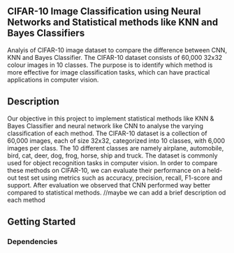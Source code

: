 ## CIFAR-10 Image Classification using Neural Networks and Statistical methods like KNN and Bayes Classifiers
Analyis of CIFAR-10 image dataset to compare the difference between CNN, KNN and Bayes Classifier. The CIFAR-10 dataset consists of 60,000 32x32 colour images in 10 classes. The purpose is to identify which method is more effective for image classification tasks, which can have practical applications in computer vision.
## Description
Our objective in this project to implement statistical methods like KNN & Bayes Classifier and neural network like CNN to analyse the varying classification of each method. The CIFAR-10 dataset is a collection of 60,000 images, each of size 32x32, categorized into 10 classes, with 6,000 images per class. The 10 different classes are namely airplane, automobile, bird, cat, deer, dog, frog, horse, ship and truck. The dataset is commonly used for object recognition tasks in computer vision. In order to compare these methods on CIFAR-10, we can evaluate their performance on a held-out test set using metrics such as accuracy, precision, recall, F1-score and support. After evaluation we observed that CNN performed way better compared to statistical methods. //maybe we can add a brief description od each method
## Getting Started
### Dependencies


